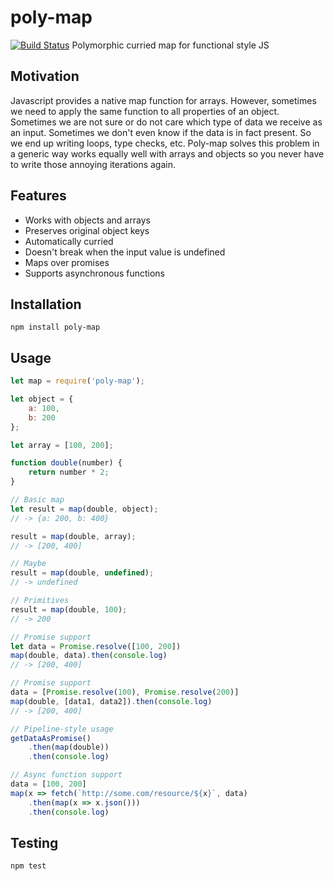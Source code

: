 # poly-map
[![Build Status](https://travis-ci.org/acvos/poly-map.svg?branch=master)](https://travis-ci.org/acvos/poly-map)
Polymorphic curried map for functional style JS

## Motivation
Javascript provides a native map function for arrays. However, sometimes we need to apply the same function to all properties of an object. Sometimes we are not sure or do not care which type of data we receive as an input. Sometimes we don't even know if the data is in fact present. So we end up writing loops, type checks, etc. Poly-map solves this problem in a generic way works equally well with arrays and objects so you never have to write those annoying iterations again.

## Features
- Works with objects and arrays
- Preserves original object keys
- Automatically curried
- Doesn't break when the input value is undefined
- Maps over promises
- Supports asynchronous functions

## Installation

```
npm install poly-map
```

## Usage

```javascript
let map = require('poly-map');

let object = {
    a: 100,
    b: 200
};

let array = [100, 200];

function double(number) {
    return number * 2;
}

// Basic map
let result = map(double, object);
// -> {a: 200, b: 400}

result = map(double, array);
// -> [200, 400]

// Maybe
result = map(double, undefined);
// -> undefined

// Primitives
result = map(double, 100);
// -> 200

// Promise support
let data = Promise.resolve([100, 200])
map(double, data).then(console.log)
// -> [200, 400]

// Promise support
data = [Promise.resolve(100), Promise.resolve(200)]
map(double, [data1, data2]).then(console.log)
// -> [200, 400]

// Pipeline-style usage
getDataAsPromise()
    .then(map(double))
    .then(console.log)

// Async function support
data = [100, 200]
map(x => fetch(`http://some.com/resource/${x}`, data)
    .then(map(x => x.json()))
    .then(console.log)
```

## Testing

```
npm test
```